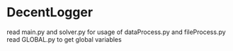 # DecentLogger

read main.py and solver.py for usage of dataProcess.py and fileProcess.py
read GLOBAL.py to get global variables
